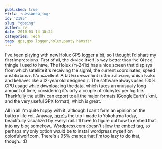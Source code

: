 ```yaml
---
published: true
title: "GPS&#039;ing"
id: "2195"
slug: "gpsing"
author: rv
date: 2010-03-14 10:24
categories: Tech
tags: gps,gps logger,holux,panty hamster
---
```

I've been playing with new Holux GPS logger a bit, so I thought I'd share my first impressions. First of all, the device itself is way better than the Gisteq thingie I used to have. The Holux (m-241c) has a nice screen that displays from which satellite it's receiving the signal, the current coordinates, speed and distance. It's excellent. A bit less excellent is the software, which looks and behaves like a 12-year old designed it. The software always uses 100% CPU usage while downloading the data, which takes an unusually long amount of time, considering it's only a couple of kilobytes per log file. Thankfully the utility can export to all the major formats (Google Earth's kml, and the very useful GPX format), which is great.

All in all I'm quite happy with it, although I can't form an opinion on the battery life yet. Anyway, <a href="http://www.everytrail.com/view_trip.php?trip_id=529454" target="_blank">here's</a> the trip I made to Yokohama today, beautifully visualized by EveryTrail. I'll have to figure out how to embed that into my blog somehow.. Wordpress.com doesn't allow the embed tag, so perhaps my only option would be to install wordpress myself on colorfulwolf.com. There's a 95% chance that I'm too lazy to do that, though.. :D